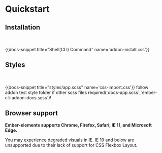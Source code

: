 # Quickstart

## Installation
<div style="visibility:hidden">
{{! BEGIN-SNIPPET  addon-install.css }}
  @import "ember-elements-styles";
{{! END-SNIPPET }}
</div>
    {{docs-snippet   title="Shell(CLI) Command" name='addon-install.css'}}


## Styles
<div style="visibility:hidden">
{{! BEGIN-SNIPPET  css-import.css }}
  @import "ember-elements-styles";
{{! END-SNIPPET }}
</div>
    {{docs-snippet   title="styles/app.scss" name='css-import.css'}}
 follow addon test style folder if other scss files required(`docs-app.scss`,`ember-cli-addon-docs.scss`)!

## Browser support

<div class="bp3-running-text bp3-text-large">
    <p><strong>Ember-elements supports Chrome, Firefox, Safari, IE 11, and Microsoft Edge.</strong></p>
    <p> 
       You may experience degraded visuals in IE.
       IE 10 and below are unsupported due to their lack of support for CSS Flexbox Layout.
    </p>
</div>